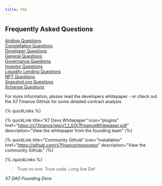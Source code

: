 ```yaml
---
title: FAQ
---
```


## Frequently Asked Questions

[Airdrop Questions](/docs/faq/airdrop)\
[Constellation Questions](/docs/faq/constellations)\
[Developer Questions](/docs/faq/devs)\
[General Questions](/docs/faq/general)\
[Governance Questions](/docs/faq/governance)\
[Investor Questions](/docs/faq/investors)\
[Liquidity Lending Questions](/docs/faq/liquiditylending)\
[NFT Questions](/docs/faq/nfts)\
[Snapshot.org Questions](/docs/faq/daosnapshot)\
[Xchange Questions](/docs/faq/xchange)

For more information, please read the developers whitepaper - or check out the X7 Finance GitHub for some detailed contract analysis

{% quickLinks %}

{% quickLink title="X7 Devs Whitepaper" icon="plugins" href="https://x7.finance/wp/v1_1_0/X7FinanceWhitepaper.pdf" description="View the whitepaper from the founding team" /%}

{% quickLink title="Community Github" icon="installation" href="https://github.com/x7finance/monorepo" description="View the community Github." /%}

{% /quickLinks %}

> Trust no one. Trust code. Long live Def

_X7 DAO Founding Devs_

